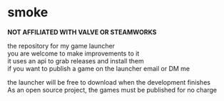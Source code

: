 # smoke
<p><b>NOT AFFILIATED WITH VALVE OR STEAMWORKS</b></p>
the repository for my game launcher<br>
you are welcome to make improvements to it<br>
it uses an api to grab releases and install them<br>
if you want to publish a game on the launcher email or DM me<br>
<p>the launcher will be free to download when the development finishes<br>As an open source project, the games must be published for no charge</p>
